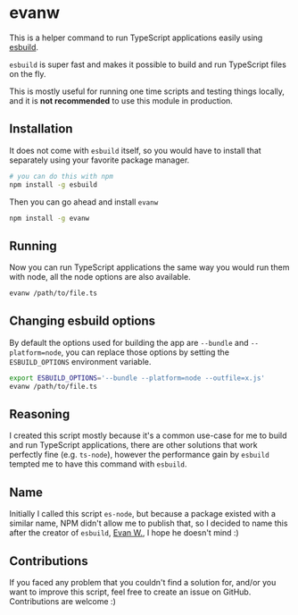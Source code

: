 # evanw

This is a helper command to run TypeScript applications easily using [esbuild](https://esbuild.github.io/).

`esbuild` is super fast and makes it possible to build and run TypeScript files on the fly.

This is mostly useful for running one time scripts and testing things locally, and it is **not recommended** to use this module in production.

## Installation

It does not come with `esbuild` itself, so you would have to install that separately using your favorite package manager.

```bash
# you can do this with npm
npm install -g esbuild
```

Then you can go ahead and install `evanw`

```bash
npm install -g evanw
```

## Running

Now you can run TypeScript applications the same way you would run them with node, all the node options are also available.

```bash
evanw /path/to/file.ts
```

## Changing esbuild options

By default the options used for building the app are `--bundle` and `--platform=node`, you can replace those options by setting the `ESBUILD_OPTIONS` environment variable.

```bash
export ESBUILD_OPTIONS='--bundle --platform=node --outfile=x.js'
evanw /path/to/file.ts
```

## Reasoning

I created this script mostly because it's a common use-case for me to build and run TypeScript applications, there are other solutions that work perfectly fine (e.g. `ts-node`), however the performance gain by `esbuild` tempted me to have this command with `esbuild`.

## Name

Initially I called this script `es-node`, but because a package existed with a similar name, NPM didn't allow me to publish that, so I decided to name this after the creator of `esbuild`, [Evan W.](https://github.com/evanw), I hope he doesn't mind :)

## Contributions

If you faced any problem that you couldn't find a solution for, and/or you want to improve this script, feel free to create an issue on GitHub. Contributions are welcome :)